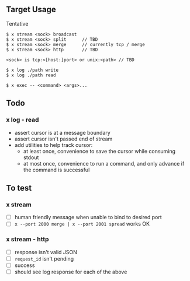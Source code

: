 
## Target Usage

Tentative

```
$ x stream <sock> broadcast
$ x stream <sock> split      // TBD
$ x stream <sock> merge      // currently tcp / merge
$ x stream <sock> http       // TBD

<sock> is tcp:<[host:]port> or unix:<path> // TBD

$ x log ./path write
$ x log ./path read

$ x exec -- <command> <args>...
```

## Todo

### x log - read

- assert cursor is at a message boundary
- assert cursor isn't passed end of stream
- add utilities to help track cursor:
    - at least once, convenience to save the cursor while consuming stdout
    - at most once, convenience to run a command, and only advance if the command is successful

## To test

### x stream

- [ ] human friendly message when unable to bind to desired port
- [ ] `x --port 2000 merge | x --port 2001 spread` works OK

### x stream - http

- [ ] response isn't valid JSON
- [ ] `request_id` isn't pending
- [ ] success
- [ ] should see log response for each of the above
